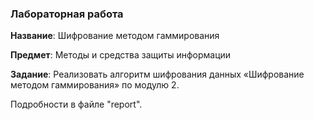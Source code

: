 ### Лабораторная работа

**Название**: Шифрование методом гаммирования

**Предмет**: Методы и средства защиты информации

**Задание**: Реализовать алгоритм шифрования данных «Шифрование методом гаммирования» по модулю 2.

Подробности в файле "report".
